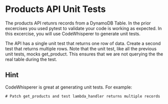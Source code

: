 # Products API Unit Tests

The products API retunrs records from a DynamoDB Table. In the prior excercises you used pytest to validate your code is working as expected. In this excercise, you will use CodeWhisperer to generate unit tests. 

The API has a single unit test that returns one row of data. Create a second test that returns multiple rows. Note that the unit test, like all the previous unit tests, mocks get_product. This ensures that we are not querying the the real table during the test. 

## Hint

CodeWhisperer is great at generating unit tests. For example:

```
# Patch get_products and test lambda_handler returns multiple records
```
